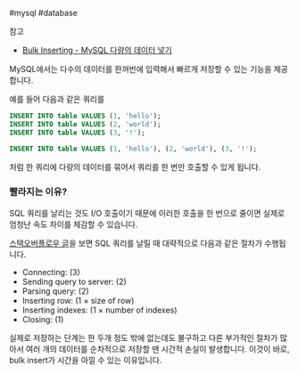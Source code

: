 #mysql #database 


참고
- [Bulk Inserting - MySQL 다량의 데이터 넣기](https://dev.dwer.kr/2020/04/mysql-bulk-inserting.html)

MySQL에서는 다수의 데이터를 한꺼번에 입력해서 빠르게 저장할 수 있는 기능을 제공합니다. 

예를 들어 다음과 같은 쿼리를 
```SQL
INSERT INTO table VALUES (1, 'hello');
INSERT INTO table VALUES (2, 'world');
INSERT INTO table VALUES (3, '!');
```

```SQL
INSERT INTO table VALUES (1, 'hello'), (2, 'world'), (3, '!');
```
처럼 한 쿼리에 다량의 데이터를 묶어서 쿼리를 한 번만 호출할 수 있게 됩니다. 

### 빨라지는 이유? 
SQL 쿼리를 날리는 것도 I/O 호출이기 때문에 이러한 호출을 한 번으로 줄이면 실제로 엄청난 속도 차이를 체감할 수 있습니다. 

[스택오버플로우 글](https://stackoverflow.com/questions/1793169/which-is-faster-multiple-single-inserts-or-one-multiple-row-insert)을 보면 SQL 쿼리를 날릴 때 대략적으로 다음과 같은 절차가 수행됩니다. 
-   Connecting: (3)
-   Sending query to server: (2)
-   Parsing query: (2)
-   Inserting row: (1 × size of row)
-   Inserting indexes: (1 × number of indexes)
-   Closing: (1)

실제로 저장하는 단계는 한 두개 정도 밖에 없는데도 불구하고 다른 부가적인 절차가 많아서 여러 개의 데이터를 순차적으로 저장할 땐 시간적 손실이 발생합니다. 이것이 바로, bulk insert가 시간을 아낄 수 있는 이유입니다. 
